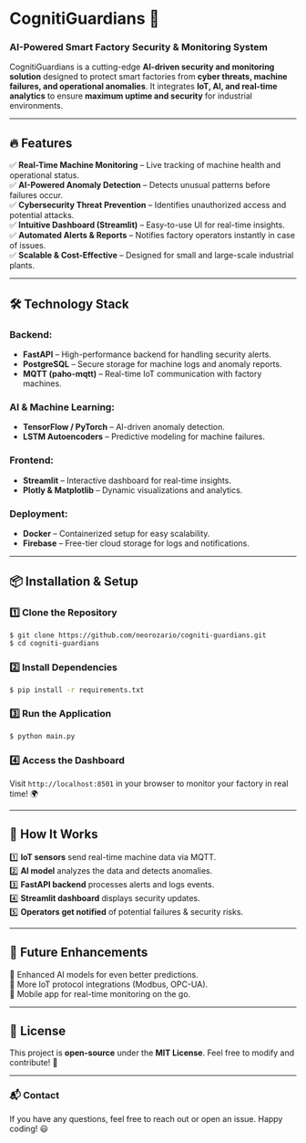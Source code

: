 # CognitiGuardians 🚀

### **AI-Powered Smart Factory Security & Monitoring System**

CognitiGuardians is a cutting-edge **AI-driven security and monitoring solution** designed to protect smart factories from **cyber threats, machine failures, and operational anomalies**. It integrates **IoT, AI, and real-time analytics** to ensure **maximum uptime and security** for industrial environments.

---

## 🔥 **Features**

✅ **Real-Time Machine Monitoring** – Live tracking of machine health and operational status.  
✅ **AI-Powered Anomaly Detection** – Detects unusual patterns before failures occur.  
✅ **Cybersecurity Threat Prevention** – Identifies unauthorized access and potential attacks.  
✅ **Intuitive Dashboard (Streamlit)** – Easy-to-use UI for real-time insights.  
✅ **Automated Alerts & Reports** – Notifies factory operators instantly in case of issues.  
✅ **Scalable & Cost-Effective** – Designed for small and large-scale industrial plants.  

---

## 🛠️ **Technology Stack**

### **Backend:**
- **FastAPI** – High-performance backend for handling security alerts.
- **PostgreSQL** – Secure storage for machine logs and anomaly reports.
- **MQTT (paho-mqtt)** – Real-time IoT communication with factory machines.

### **AI & Machine Learning:**
- **TensorFlow / PyTorch** – AI-driven anomaly detection.
- **LSTM Autoencoders** – Predictive modeling for machine failures.

### **Frontend:**
- **Streamlit** – Interactive dashboard for real-time insights.
- **Plotly & Matplotlib** – Dynamic visualizations and analytics.

### **Deployment:**
- **Docker** – Containerized setup for easy scalability.
- **Firebase** – Free-tier cloud storage for logs and notifications.

---

## 📦 **Installation & Setup**

### **1️⃣ Clone the Repository**
```sh
$ git clone https://github.com/neorozario/cogniti-guardians.git
$ cd cogniti-guardians
```

### **2️⃣ Install Dependencies**
```sh
$ pip install -r requirements.txt
```

### **3️⃣ Run the Application**
```sh
$ python main.py
```

### **4️⃣ Access the Dashboard**
Visit `http://localhost:8501` in your browser to monitor your factory in real time! 🌍

---

## 🚀 **How It Works**

1️⃣ **IoT sensors** send real-time machine data via MQTT.  
2️⃣ **AI model** analyzes the data and detects anomalies.  
3️⃣ **FastAPI backend** processes alerts and logs events.  
4️⃣ **Streamlit dashboard** displays security updates.  
5️⃣ **Operators get notified** of potential failures & security risks.  

---

## 🎯 **Future Enhancements**

🔹 Enhanced AI models for even better predictions.  
🔹 More IoT protocol integrations (Modbus, OPC-UA).  
🔹 Mobile app for real-time monitoring on the go.  

---

## 📜 **License**

This project is **open-source** under the **MIT License**. Feel free to modify and contribute! 🚀

---

### **📬 Contact**
If you have any questions, feel free to reach out or open an issue. Happy coding! 😃

